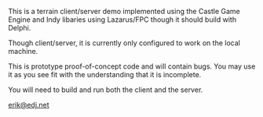 This is a terrain client/server demo implemented using the
Castle Game Engine and Indy libaries using Lazarus/FPC though it should build
with Delphi.

Though client/server, it is currently only configured to work on the local
machine.

This is prototype proof-of-concept code and will contain bugs.  You may use it
as you see fit with the understanding that it is incomplete.

You will need to build and run both the client and the server.

erik@edj.net




